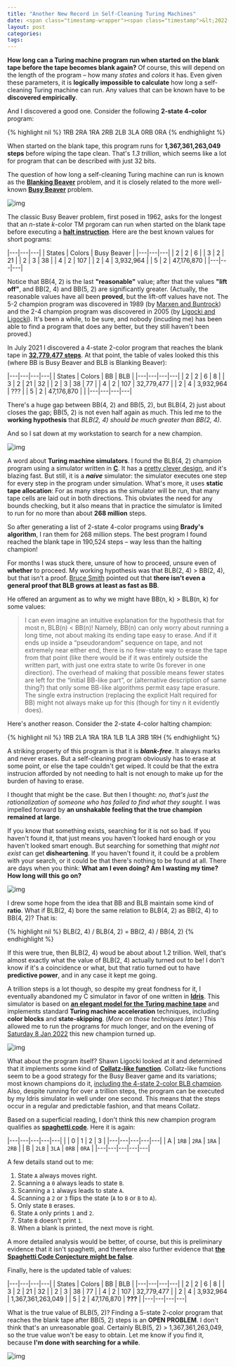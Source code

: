 ```yaml
---
title: "Another New Record in Self-Cleaning Turing Machines"
date: <span class="timestamp-wrapper"><span class="timestamp">&lt;2022-01-10 Mon&gt;</span></span>
layout: post
categories:
tags:
---
```

**How long can a Turing machine program run when started on the blank tape before the tape becomes blank again?** Of course, this will depend on the length of the program &#x2013; how many *states* and *colors* it has. Even given these parameters, it is **logically impossible to calculate** how long a self-cleaning Turing machine can run. Any values that can be known have to be **discovered empirically**.

And I discovered a good one. Consider the following **2-state 4-color** program:

{% highlight nil %}
1RB 2RA 1RA 2RB  2LB 3LA 0RB 0RA
{% endhighlight %}

When started on the blank tape, this program runs for **1,367,361,263,049 steps** before wiping the tape clean. That's *1.3 trillion*, which seems like a lot for program that can be described with just 32 bits.

The question of how long a self-cleaning Turing machine can run is known as the **[Blanking Beaver](https://nickdrozd.github.io/2021/02/14/blanking-beavers.html)** problem, and it is closely related to the more well-known **[Busy Beaver](https://www.scottaaronson.com/papers/bb.pdf)** problem.

![img](/assets/2022-01-10-another-self-cleaning-turing-machine/sinister-math.png)

The classic Busy Beaver problem, first posed in 1962, asks for the longest that an *n*-state *k*-color TM prgoram can run when started on the blank tape before executing a **[halt instruction](https://nickdrozd.github.io/2021/01/14/halt-quasihalt-recur.html)**. Here are the best known values for short pograms:

|---|---|---|
| States | Colors | Busy Beaver |
|---|---|---|
| 2 | 2 | 6 |
| 3 | 2 | 21 |
| 2 | 3 | 38 |
| 4 | 2 | 107 |
| 2 | 4 | 3,932,964 |
| 5 | 2 | 47,176,870 |
|---|---|---|

Notice that BB(4, 2) is the last **"reasonable"** value; after that the values **"lift off"**, and BB(2, 4) and BB(5, 2) are significantly greater. (Actually, the reasonable values have all been **proved**, but the lift-off values have not. The 5-2 champion program was discovered in 1989 (by [Marxen and Buntrock](http://turbotm.de/~heiner/BB/mabu90.html)) and the 2-4 champion program was discovered in 2005 (by [Ligocki and Ligocki](https://github.com/sligocki/busy-beaver)). It's been a while, to be sure, and nobody (incuding me) has been able to find a program that does any better, but they still haven't been proved.)

In July 2021 I discovered a 4-state 2-color program that reaches the blank tape in **[32,779,477 steps](https://nickdrozd.github.io/2021/07/11/self-cleaning-turing-machine.html)**. At that point, the table of vales looked this this (where BB is Busy Beaver and BLB is Blanking Beaver):

|---|---|---|---|
| States | Colors | BB | BLB |
|---|---|---|---|
| 2 | 2 | 6 | 8 |
| 3 | 2 | 21 | 32 |
| 2 | 3 | 38 | 77 |
| 4 | 2 | 107 | 32,779,477 |
| 2 | 4 | 3,932,964 | ??? |
| 5 | 2 | 47,176,870 | |
|---|---|---|---|

There's a huge gap between BB(4, 2) and BB(5, 2), but BLB(4, 2) just about closes the gap; BB(5, 2) is not even half again as much. This led me to the **working hypothesis** that *BLB(2, 4) should be much greater than BB(2, 4)*.

And so I sat down at my workstation to search for a new champion.

![img](/assets/2022-01-10-another-self-cleaning-turing-machine/workstation.png)

A word about **Turing machine simulators**. I found the BLB(4, 2) champion program using a simulator written in **[C](https://github.com/nickdrozd/busy-beaver-stuff/tree/main/machines)**. It has a [pretty clever design](https://nickdrozd.github.io/2020/09/14/programmable-turing-machine.html), and it's blazing fast. But still, it is a ***naive*** simulator: the simulator executes one step for every step in the program under simulation. What's more, it uses **static tape allocation**: For as many steps as the simulator will be run, that many tape cells are laid out in both directions. This obviates the need for any bounds checking, but it also means that in practice the simulator is limited to run for no more than about **268 million** steps.

So after generating a list of 2-state 4-color programs using **Brady's algorithm**, I ran them for 268 million steps. The best program I found reached the blank tape in 190,524 steps &#x2013; way less than the halting champion!

For months I was stuck there, unsure of how to proceed, unsure even of **whether** to proceed. My working hypothesis was that BLB(2, 4) > BB(2, 4), but that isn't a proof. [Bruce Smith](https://scottaaronson.blog/?p=5661#comment-1900309) pointed out that **there isn't even a general proof that BLB grows at least as fast as BB**.

He offered an argument as to why we might have BB(n, k) > BLB(n, k) for some values:

> I can even imagine an intuitive explanation for the hypothesis that for most n, BLB(n) < BB(n)! Namely, BB(n) can only worry about running a long time, not about making its ending tape easy to erase. And if it ends up inside a “pseudorandom” sequence on tape, and not extremely near either end, there is no few-state way to erase the tape from that point (like there would be if it was entirely outside the written part, with just one extra state to write 0s forever in one direction). The overhead of making that possible means fewer states are left for the “initial BB-like part”, or (alternative description of same thing?) that only some BB-like algorithms permit easy tape erasure. The single extra instruction (replacing the explicit Halt required for BB) might not always make up for this (though for tiny n it evidently does).

Here's another reason. Consider the 2-state 4-color halting champion:

{% highlight nil %}
1RB 2LA 1RA 1RA  1LB 1LA 3RB 1RH
{% endhighlight %}

A striking property of this program is that it is ***blank-free***. It always marks and never erases. But a self-cleaning program obviously has to erase at some point, or else the tape couldn't get wiped. It could be that the extra instrucion afforded by not needing to halt is not enough to make up for the burden of having to erase.

I thought that might be the case. But then I thought: *no, that's just the rationalization of someone who has failed to find what they sought.* I was impelled forward by **an unshakable feeling that the true champion remained at large**.

If you know that something exists, searching for it is not so bad. If you haven't found it, that just means you haven't looked hard enough or you haven't looked smart enough. But searching for something that *might not exist* can get **disheartening**. If you haven't found it, it could be a problem with your search, or it could be that there's nothing to be found at all. There are days when you think: **What am I even doing? Am I wasting my time? How long will this go on?**

![img](/assets/2022-01-10-another-self-cleaning-turing-machine/denim-joint.png)

I drew some hope from the idea that BB and BLB maintain some kind of **ratio**. What if BLB(2, 4) bore the same relation to BLB(4, 2) as BB(2, 4) to BB(4, 2)? That is:

{% highlight nil %}
BLB(2, 4) / BLB(4, 2) = BB(2, 4) / BB(4, 2)
{% endhighlight %}

If this were true, then BLB(2, 4) woud be about about 1.2 trillion. Well, that's almost exactly what the value of BLB(2, 4) actually turned out to be! I don't know if it's a coincidence or what, but that ratio turned out to have **predictive power**, and in any case it kept me going.

A trillion steps is a lot though, so despite my great fondness for it, I eventually abandoned my C simulator in favor of one written in **[Idris](https://github.com/nickdrozd/busy-beaver-stuff/tree/main/idris)**. This simulator is based on **[an elegant model for the Turing machine tape](https://nickdrozd.github.io/2021/12/31/turing-machine-tape.html)** and implements standard **Turing machine acceleration** techniques, including **color blocks** and **state-skipping**. (*More on those techniques later.*) This allowed me to run the programs for much longer, and on the evening of [Saturday 8 Jan 2022](https://github.com/nickdrozd/busy-beaver-stuff/commit/f9593428d5389ed159ba35302c3a9b5f10bd069a) this new champion turned up.

![img](/assets/2022-01-10-another-self-cleaning-turing-machine/water.png)

What about the program itself? Shawn Ligocki looked at it and determined that it implements some kind of **[Collatz-like function](https://www.sligocki.com/2021/07/17/bb-collatz.html)**. Collatz-like functions seem to be a good strategy for the Busy Beaver game and its variations; most known champions do it, [including the 4-state 2-color BLB champion](https://nickdrozd.github.io/2021/10/31/busy-beaver-derived.html). Also, despite running for over a trillion steps, the program can be executed by my Idris simulator in well under one second. This means that the steps occur in a regular and predictable fashion, and that means Collatz.

Based on a superficial reading, I don't think this new champion program qualifies as **[spaghetti code](https://nickdrozd.github.io/2021/01/26/spaghetti-code-conjecture.html)**. Here it is again:

|---|---|---|---|---|
| | 0 | 1 | 2 | 3 |
|---|---|---|---|---|
| A | `1RB` | `2RA` | `1RA` | `2RB` |
| B | `2LB` | `3LA` | `0RB` | `0RA` |
|---|---|---|---|---|

A few details stand out to me:

1.  State `A` always moves right.
2.  Scanning a `0` always leads to state `B`.
3.  Scanning a `1` always leads to state `A`.
4.  Scanning a `2` or `3` flips the state (`A` to `B` or `B` to `A`).
5.  Only state `B` erases.
6.  State `A` only prints `1` and `2`.
7.  State `B` doesn't print `1`.
8.  When a blank is printed, the next move is right.

A more detailed analysis would be better, of course, but this is preliminary evidence that it isn't spaghetti, and therefore also further evidence that **[the Spaghetti Code Conjecture might be false](https://nickdrozd.github.io/2021/09/25/spaghetti-code-conjecture-false.html)**.

Finally, here is the updated table of values:

|---|---|---|---|
| States | Colors | BB | BLB |
|---|---|---|---|
| 2 | 2 | 6 | 8 |
| 3 | 2 | 21 | 32 |
| 2 | 3 | 38 | 77 |
| 4 | 2 | 107 | 32,779,477 |
| 2 | 4 | 3,932,964 | 1,367,361,263,049 |
| 5 | 2 | 47,176,870 | **???** |
|---|---|---|---|

What is the true value of BLB(5, 2)? Finding a 5-state 2-color program that reaches the blank tape after BB(5, 2) steps is an **OPEN PROBLEM**. I don't think that's an unreasonable goal. Certainly BLB(5, 2) > 1,367,361,263,049, so the true value won't be easy to obtain. Let me know if you find it, because **I'm done with searching for a while**.

![img](/assets/2022-01-10-another-self-cleaning-turing-machine/office.png)
